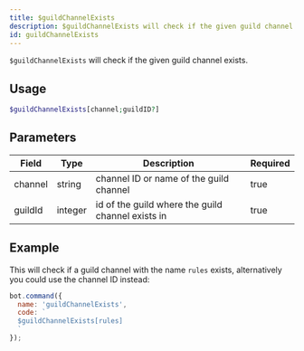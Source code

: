 ```yaml
---
title: $guildChannelExists 
description: $guildChannelExists will check if the given guild channel exists.
id: guildChannelExists
---
```


`$guildChannelExists` will check if the given guild channel exists.

## Usage

```php
$guildChannelExists[channel;guildID?]
```

## Parameters 


| Field   | Type    | Description                                        | Required |
| ------- | ------- | -------------------------------------------------- | -------- |
| channel | string  | channel ID or name of the guild channel           | true      |
| guildId | integer | id of the guild where the guild channel exists in | true      |


## Example

This will check if a guild channel with the name `rules` exists, alternatively you could use the channel ID instead:

```javascript
bot.command({
  name: 'guildChannelExists',
  code: `
  $guildChannelExists[rules]
  `
});
```
